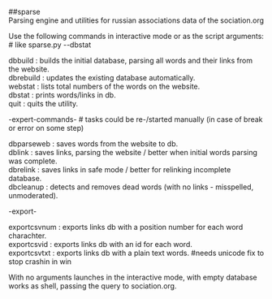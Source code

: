 ##sparse    
Parsing engine and utilities for russian associations data of the sociation.org

Use the following commands in interactive mode or as the script arguments: # like sparse.py --dbstat		

dbbuild : builds the initial database, parsing all words and their links from the website.		
dbrebuild : updates the existing database automatically.		
webstat : lists total numbers of the words on the website.		
dbstat : prints words/links in db.		
quit : quits the utility.		

-expert-commands- # tasks could be re-/started manually (in case of break or error on some step)		

dbparseweb : saves words from the website to db.		
dblink : saves links, parsing the website / better when initial words parsing was complete.		
dbrelink : saves links in safe mode / better for relinking incomplete database.		
dbcleanup : detects and removes dead words (with no links - misspelled, unmoderated).		

-export-		

exportcsvnum : exports links db with a position number for each word charachter.		
exportcsvid : exports links db with an id for each word.		
exportcsvtxt : exports links db with a plain text words. #needs unicode fix to stop crashin in win		

With no arguments launches in the interactive mode, with empty database works as shell, passing the query to sociation.org. 
